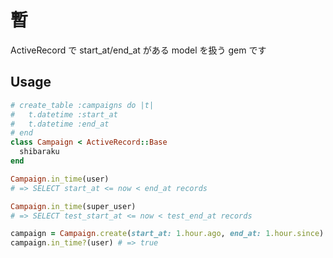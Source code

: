暫
================================

ActiveRecord で start_at/end_at がある model を扱う gem です


Usage
--------------------------------

```ruby
# create_table :campaigns do |t|
#   t.datetime :start_at
#   t.datetime :end_at
# end
class Campaign < ActiveRecord::Base
  shibaraku
end
```

```ruby
Campaign.in_time(user)
# => SELECT start_at <= now < end_at records

Campaign.in_time(super_user)
# => SELECT test_start_at <= now < test_end_at records
```

```ruby
campaign = Campaign.create(start_at: 1.hour.ago, end_at: 1.hour.since)
campaign.in_time?(user) # => true
```

